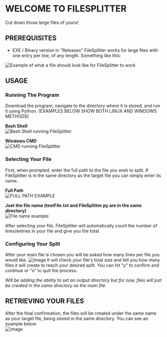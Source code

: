 # WELCOME TO FILESPLITTER
Cut down those large files of yours!

## PREREQUISITES
- EXE / Binary version in "Releases"
FileSplitter works for large files with one entry per line, of any length. Something like this:

![Example of what a file should look like for FileSplitter to work ](https://github.com/lmmcntsh/FileSplitter/assets/112915632/d5d2bb22-fe5e-4ef5-b5ae-bd9cf3e38641)


## USAGE
### Running The Program
Download the program, navigate to the directory where it is stored, and run it using Python. (EXAMPLES BELOW SHOW BOTH LINUX AND WINDOWS METHODS)

**Bash Shell**\
![Bash Shell running FileSplitter](https://github.com/lmmcntsh/FileSplitter/assets/112915632/174f10a3-192c-4405-b209-48df62cef875)

**Windows CMD**\
![CMD running FileSplitter](https://github.com/lmmcntsh/FileSplitter/assets/112915632/f4023919-7ef6-402a-b219-fad34a5eced0)

### Selecting Your File
First, when prompted, enter the full path to the file you wish to split. If FileSplitter is in the same directory as the target file you can simply enter its name.

**Full Path**\
![FULL PATH EXAMPLE](https://github.com/lmmcntsh/FileSplitter/assets/112915632/a8f0c287-aaf3-4ee4-9530-6b1414671310)

**Just the file name (testFile.txt and FileSplitter.py are in the same directory)**\
![File name example](https://github.com/lmmcntsh/FileSplitter/assets/112915632/e84c1dda-d9be-45eb-b40f-fcef3480de23)

After selecting your file, FileSplitter will automatically count the number of lines/entries in your file and give you the total.

### Configuring Your Split
After your main file is chosen you will be asked how many lines per file you would like.
![image](https://github.com/lmmcntsh/FileSplitter/assets/112915632/ca53e9d4-80f0-417f-9990-2378a6fbb6f3)
It will check your file's total size and tell you how many files it will create to reach your desired split. You can hit "y" to confirm and continue or "n" to quit the process. 

*Will be adding the ability to set an output directory but for now, files will just be created in the same directory as the main file.*

## RETRIEVING YOUR FILES
After the final confirmation, the files will be created under the same name as your target file, being stored in the same directory. You can see an example below \
![image](https://github.com/lmmcntsh/FileSplitter/assets/112915632/c05c86a7-8ff5-4e4d-9cf6-76ee0865fd50)




